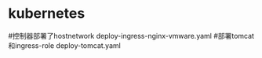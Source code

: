 # kubernetes

#控制器部署了hostnetwork
deploy-ingress-nginx-vmware.yaml
#部署tomcat和ingress-role
deploy-tomcat.yaml

